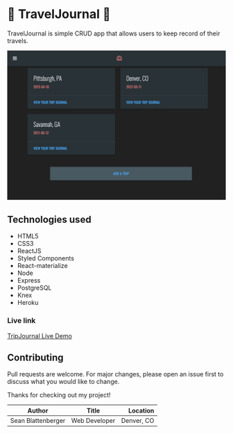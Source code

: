 # :mountain_railway: TravelJournal :notebook:


TravelJournal is simple CRUD app that allows users to keep record of their travels.

![](/tjprojdemo.png)

## Technologies used
* HTML5
* CSS3
* ReactJS
* Styled Components
* React-materialize
* Node
* Express
* PostgreSQL
* Knex
* Heroku
### Live link

[TripJournal Live Demo](https://my-travel-journal.herokuapp.com/)



## Contributing
Pull requests are welcome. For major changes, please open an issue first to discuss what you would like to change.

Thanks for checking out my project!



| Author             | Title         | Location   |
| ------------------ |:-------------:| ----------:|
| Sean Blattenberger | Web Developer | Denver, CO |
